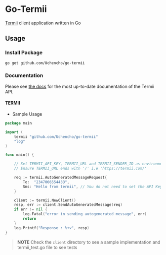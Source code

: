 # Go-Termii

[Termii](https://developers.termii.com/) client application written in Go

## Usage

### Install Package

```bash
go get github.com/Uchencho/go-termii
```

### Documentation

Please see [the docs](https://developers.termii.com/) for the most up-to-date documentation of the Termii API.

#### TERMII

- Sample Usage

```go
package main

import (
    termii "github.com/Uchencho/go-termii"
    "log"
)

func main() {

    // Set TERMII_API_KEY, TERMII_URL and TERMII_SENDER_ID as environment variables
    // Ensure TERMII_URL ends with '/' i.e 'https://termii.com/'

    req := termii.AutoGeneratedMessageRequest{
        To:  "2347066554433",
        Sms: "Hello from termii", // You do not need to set the API Key in this request struct
    }

    client := termii.NewClient()
    resp, err := client.SendAutoGeneratedMessage(req)
    if err != nil {
        log.Fatal("error in sending autogenerated message", err)
        return
    }
    log.Printf("Response : %+v", resp)
}

```

> **NOTE**
> Check the `client` directory to see a sample implementation and termii_test.go file to see tests
